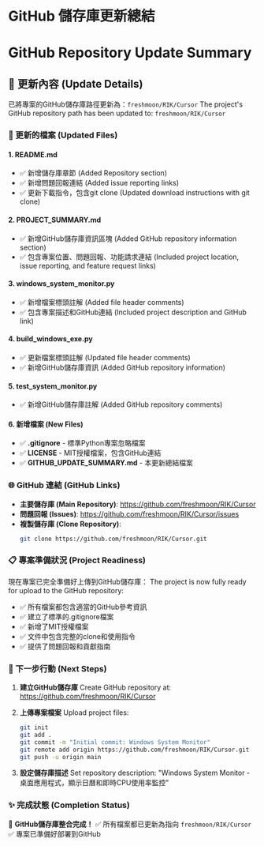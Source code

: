 # GitHub 儲存庫更新總結
# GitHub Repository Update Summary

## 🔄 更新內容 (Update Details)

已將專案的GitHub儲存庫路徑更新為：`freshmoon/RIK/Cursor`
The project's GitHub repository path has been updated to: `freshmoon/RIK/Cursor`

### 📍 更新的檔案 (Updated Files)

#### 1. **README.md**
- ✅ 新增儲存庫章節 (Added Repository section)
- ✅ 新增問題回報連結 (Added issue reporting links)
- ✅ 更新下載指令，包含git clone (Updated download instructions with git clone)

#### 2. **PROJECT_SUMMARY.md**
- ✅ 新增GitHub儲存庫資訊區塊 (Added GitHub repository information section)
- ✅ 包含專案位置、問題回報、功能請求連結 (Included project location, issue reporting, and feature request links)

#### 3. **windows_system_monitor.py**
- ✅ 新增檔案標頭註解 (Added file header comments)
- ✅ 包含專案描述和GitHub連結 (Included project description and GitHub link)

#### 4. **build_windows_exe.py**
- ✅ 更新檔案標頭註解 (Updated file header comments)
- ✅ 新增GitHub儲存庫資訊 (Added GitHub repository information)

#### 5. **test_system_monitor.py**
- ✅ 新增GitHub儲存庫註解 (Added GitHub repository comments)

#### 6. **新增檔案 (New Files)**
- ✅ **.gitignore** - 標準Python專案忽略檔案
- ✅ **LICENSE** - MIT授權檔案，包含GitHub連結
- ✅ **GITHUB_UPDATE_SUMMARY.md** - 本更新總結檔案

### 🌐 GitHub 連結 (GitHub Links)

- **主要儲存庫 (Main Repository)**: https://github.com/freshmoon/RIK/Cursor
- **問題回報 (Issues)**: https://github.com/freshmoon/RIK/Cursor/issues
- **複製儲存庫 (Clone Repository)**:
  ```bash
  git clone https://github.com/freshmoon/RIK/Cursor.git
  ```

### 📋 專案準備狀況 (Project Readiness)

現在專案已完全準備好上傳到GitHub儲存庫：
The project is now fully ready for upload to the GitHub repository:

- ✅ 所有檔案都包含適當的GitHub參考資訊
- ✅ 建立了標準的.gitignore檔案
- ✅ 新增了MIT授權檔案
- ✅ 文件中包含完整的clone和使用指令
- ✅ 提供了問題回報和貢獻指南

### 🚀 下一步行動 (Next Steps)

1. **建立GitHub儲存庫**
   Create GitHub repository at: https://github.com/freshmoon/RIK/Cursor

2. **上傳專案檔案**
   Upload project files:
   ```bash
   git init
   git add .
   git commit -m "Initial commit: Windows System Monitor"
   git remote add origin https://github.com/freshmoon/RIK/Cursor.git
   git push -u origin main
   ```

3. **設定儲存庫描述**
   Set repository description:
   "Windows System Monitor - 桌面應用程式，顯示日曆和即時CPU使用率監控"

### ✨ 完成狀態 (Completion Status)

🎉 **GitHub儲存庫整合完成！**
✅ 所有檔案都已更新為指向 `freshmoon/RIK/Cursor`
✅ 專案已準備好部署到GitHub